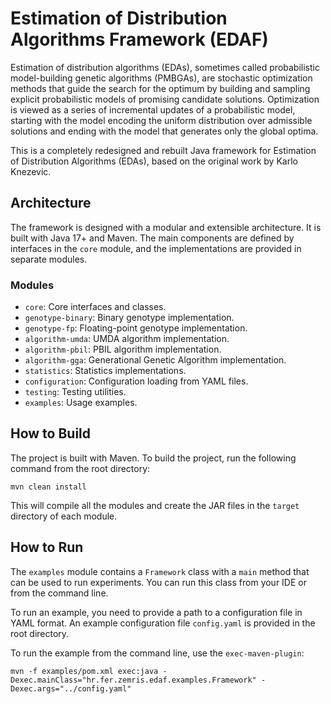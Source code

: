 # Estimation of Distribution Algorithms Framework (EDAF)

Estimation of distribution algorithms (EDAs), sometimes called probabilistic 
model-building genetic algorithms (PMBGAs), are stochastic optimization methods 
that guide the search for the optimum by building and sampling explicit probabilistic 
models of promising candidate solutions. Optimization is viewed as a series of
incremental updates of a probabilistic model, starting with the model
encoding the uniform distribution over admissible solutions and ending with
the model that generates only the global optima.

This is a completely redesigned and rebuilt Java framework for Estimation of Distribution Algorithms (EDAs), based on the original work by Karlo Knezevic.

## Architecture

The framework is designed with a modular and extensible architecture. It is built with Java 17+ and Maven.
The main components are defined by interfaces in the `core` module, and the implementations are provided in separate modules.

### Modules

*   `core`: Core interfaces and classes.
*   `genotype-binary`: Binary genotype implementation.
*   `genotype-fp`: Floating-point genotype implementation.
*   `algorithm-umda`: UMDA algorithm implementation.
*   `algorithm-pbil`: PBIL algorithm implementation.
*   `algorithm-gga`: Generational Genetic Algorithm implementation.
*   `statistics`: Statistics implementations.
*   `configuration`: Configuration loading from YAML files.
*   `testing`: Testing utilities.
*   `examples`: Usage examples.

## How to Build

The project is built with Maven. To build the project, run the following command from the root directory:

```
mvn clean install
```

This will compile all the modules and create the JAR files in the `target` directory of each module.

## How to Run

The `examples` module contains a `Framework` class with a `main` method that can be used to run experiments.
You can run this class from your IDE or from the command line.

To run an example, you need to provide a path to a configuration file in YAML format.
An example configuration file `config.yaml` is provided in the root directory.

To run the example from the command line, use the `exec-maven-plugin`:
```
mvn -f examples/pom.xml exec:java -Dexec.mainClass="hr.fer.zemris.edaf.examples.Framework" -Dexec.args="../config.yaml"
```